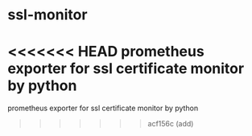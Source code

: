 # ssl-monitor
<<<<<<< HEAD
prometheus exporter for ssl certificate monitor by python
=======
prometheus exporter for ssl certificate monitor by python 
>>>>>>> acf156c (add)
